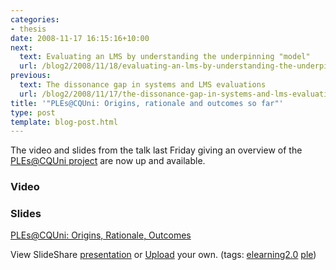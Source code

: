 ```yaml
---
categories:
- thesis
date: 2008-11-17 16:15:16+10:00
next:
  text: Evaluating an LMS by understanding the underpinning "model"
  url: /blog2/2008/11/18/evaluating-an-lms-by-understanding-the-underpinning-model/
previous:
  text: The dissonance gap in systems and LMS evaluations
  url: /blog2/2008/11/17/the-dissonance-gap-in-systems-and-lms-evaluations/
title: '"PLEs@CQUni: Origins, rationale and outcomes so far"'
type: post
template: blog-post.html
---
```

The video and slides from the talk last Friday giving an overview of the [PLEs@CQUni project](http://cddu.cqu.edu.au/index.php/PLEs%40CQUni) are now up and available.

### Video

### Slides

[PLEs@CQUni: Origins, Rationale, Outcomes](http://www.slideshare.net/davidj/plescquni-origins-rational-outcomes-presentation?type=powerpoint "Origins, Rationale, Outcomes")

View SlideShare [presentation](http://www.slideshare.net/davidj/plescquni-origins-rational-outcomes-presentation?type=powerpoint "Origins, Rationale, Outcomes on SlideShare") or [Upload](http://www.slideshare.net/upload?type=powerpoint) your own. (tags: [elearning2.0](http://slideshare.net/tag/elearning2-0) [ple](http://slideshare.net/tag/ple))